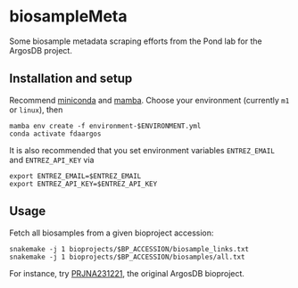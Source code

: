 # biosampleMeta

Some biosample metadata scraping efforts from the Pond lab for the ArgosDB project.

## Installation and setup

Recommend [miniconda](https://docs.conda.io/en/latest/miniconda.html) and [mamba](https://github.com/mamba-org/mamba). Choose your environment (currently `m1` or `linux`), then

```
mamba env create -f environment-$ENVIRONMENT.yml
conda activate fdaargos
```

It is also recommended that you set environment variables `ENTREZ_EMAIL` and `ENTREZ_API_KEY` via

```
export ENTREZ_EMAIL=$ENTREZ_EMAIL
export ENTREZ_API_KEY=$ENTREZ_API_KEY
```

## Usage

Fetch all biosamples from a given bioproject accession:

```
snakemake -j 1 bioprojects/$BP_ACCESSION/biosample_links.txt
snakemake -j 1 bioprojects/$BP_ACCESSION/biosamples/all.txt
```

For instance, try [PRJNA231221](https://www.ncbi.nlm.nih.gov/bioproject/PRJNA231221), the original ArgosDB bioproject.
